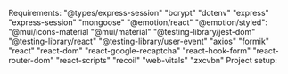 Requirements:
   "@types/express-session"
    "bcrypt"
    "dotenv"
    "express"
    "express-session"
    "mongoose"
    "@emotion/react" 
    "@emotion/styled":
    "@mui/icons-material
    "@mui/material"
    "@testing-library/jest-dom"
    "@testing-library/react"
    "@testing-library/user-event"
    "axios"
    "formik"
    "react"
    "react-dom"
    "react-google-recaptcha"
    "react-hook-form"
    "react-router-dom"
    "react-scripts"
    "recoil"
    "web-vitals"
    "zxcvbn"
Project setup:
